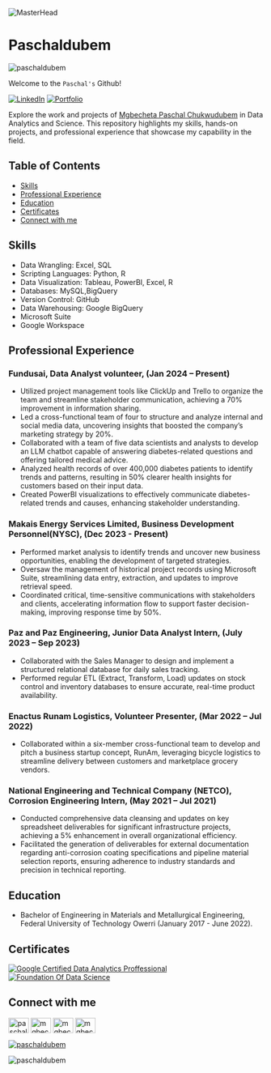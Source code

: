 ![MasterHead](https://github.com/user-attachments/assets/097269a4-d00e-4769-aa0e-fd48669a4105)

# Paschaldubem

<p align="left"> <img src="https://komarev.com/ghpvc/?username=paschaldubem&label=Profile%20views&color=0e75b6&style=flat" alt="paschaldubem" /> </p>

Welcome to the `Paschal's` Github!

[![LinkedIn](https://img.shields.io/badge/LinkedIn-Connect-blue.svg)](https://www.linkedin.com/in/mgbecheta-paschal/)
[![Portfolio](https://img.shields.io/badge/GoogleSites-Portfolio-lightred.svg)](https://sites.google.com/view/paschals-portfolio/home)


Explore the work and projects of [Mgbecheta Paschal Chukwudubem](https://www.linkedin.com/in/mgbecheta-paschal/) in Data Analytics and Science. This repository highlights my skills, hands-on projects, and professional experience that showcase my capability in the field.
## Table of Contents

- [Skills](#skills)
- [Professional Experience](#professional-experience)
- [Education](#education)
- [Certificates](#certificates)
- [Connect with me](#connect-with-me)

## Skills

- Data Wrangling: Excel, SQL
- Scripting Languages: Python, R
- Data Visualization: Tableau, PowerBI, Excel, R
- Databases: MySQL,BigQuery
- Version Control: GitHub
- Data Warehousing: Google BigQuery
- Microsoft Suite
- Google Workspace

## Professional Experience

### Fundusai, Data Analyst volunteer, (Jan 2024 – Present)

- Utilized project management tools like ClickUp and Trello to organize the team and streamline stakeholder communication, achieving a 70% improvement in information sharing.
- Led a cross-functional team of four to structure and analyze internal and social media data, uncovering insights that boosted the company’s marketing strategy by 20%.
- Collaborated with a team of five data scientists and analysts to develop an LLM chatbot capable of answering diabetes-related questions and offering tailored medical advice.
- Analyzed health records of over 400,000 diabetes patients to identify trends and patterns, resulting in 50% clearer health insights for customers based on their input data.
- Created PowerBI visualizations to effectively communicate diabetes-related trends and causes, enhancing stakeholder understanding.

 ### Makais Energy Services Limited, Business Development Personnel(NYSC), (Dec 2023 - Present) 
- Performed market analysis to identify trends and uncover new business opportunities, enabling the development of targeted strategies.
- Oversaw the management of historical project records using Microsoft Suite, streamlining data entry, extraction, and updates to improve retrieval speed.
- Coordinated critical, time-sensitive communications with stakeholders and clients, accelerating information flow to support faster decision-making, improving response time by 50%.
  
### Paz and Paz Engineering, Junior Data Analyst Intern, (July 2023 – Sep 2023)	

- Collaborated with the Sales Manager to design and implement a structured relational database for daily sales tracking.
- Performed regular ETL (Extract, Transform, Load) updates on stock control and inventory databases to ensure accurate, real-time product availability.

### Enactus Runam Logistics, Volunteer Presenter, (Mar 2022 – Jul 2022) 

- Collaborated within a six-member cross-functional team to develop and pitch a business startup concept, RunAm, leveraging bicycle logistics to streamline delivery between customers and marketplace grocery vendors.

### National Engineering and Technical Company (NETCO), Corrosion Engineering Intern, (May 2021 – Jul 2021)

- Conducted comprehensive data cleansing and updates on key spreadsheet deliverables for significant infrastructure projects, achieving a 5% enhancement in overall organizational efficiency.
- Facilitated the generation of deliverables for external documentation regarding anti-corrosion coating specifications and pipeline material selection reports, ensuring adherence to industry standards and precision in technical reporting.


## Education

- Bachelor of Engineering in Materials and Metallurgical Engineering, Federal University of Technology Owerri (January 2017 - June 2022).

## Certificates

[![Google Certified Data Analytics Proffessional](https://img.shields.io/badge/-GCP%20Data%20Analyst-blue)](https://drive.google.com/drive/folders/1av78zL_p5BAUqMNrU-_mMZ15GVSiTWyL)
[![Foundation Of Data Science](https://img.shields.io/badge/-Foundation%20Data%20Of%20Science-red)](https://drive.google.com/drive/folders/1yi45C0tr-yPyMIK0wfxRsauX8FzPj94J)

## Connect with me

<p align="left">
<a href="https://twitter.com/paschaldubem21" target="blank"><img align="center" src="https://raw.githubusercontent.com/rahuldkjain/github-profile-readme-generator/master/src/images/icons/Social/twitter.svg" alt="paschaldubem21" height="30" width="40" /></a>
<a href="https://www.linkedin.com/in/mgbecheta-paschal/" target="blank"><img align="center" src="https://raw.githubusercontent.com/rahuldkjain/github-profile-readme-generator/master/src/images/icons/Social/linked-in-alt.svg" alt="mgbecheta paschal chukwudubem" height="30" width="40" /></a>
<a href="https://kaggle.com/mgbechetapaschal" target="blank"><img align="center" src="https://raw.githubusercontent.com/rahuldkjain/github-profile-readme-generator/master/src/images/icons/Social/kaggle.svg" alt="mgbechetapaschal" height="30" width="40" /></a>
<a href="https://www.youtube.com/@mgbechetapaschal609" target="blank"><img align="center" src="https://raw.githubusercontent.com/rahuldkjain/github-profile-readme-generator/master/src/images/icons/Social/youtube.svg" alt="mgbechetapaschal609" height="30" width="40" /></a>
</p>

<p align="left"> <a href="https://github.com/ryo-ma/github-profile-trophy"><img src="https://github-profile-trophy.vercel.app/?username=paschaldubem" alt="paschaldubem" /></a> </p>

<p><img align="center" src="https://github-readme-streak-stats.herokuapp.com/?user=paschaldubem&" alt="paschaldubem" /></p>


































